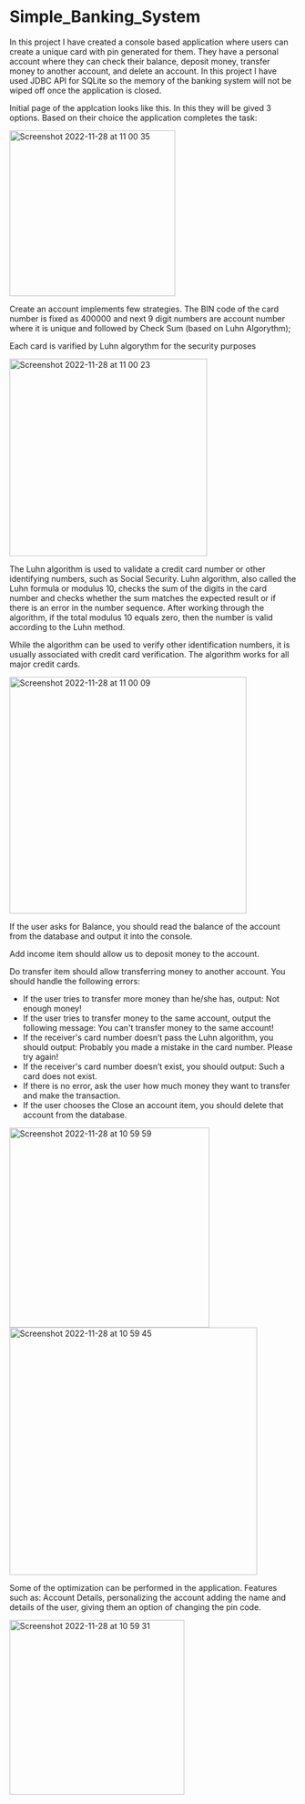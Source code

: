 # Simple_Banking_System

In this project I have created a console based application where users can create a unique card with pin generated for them. They have a personal account where they can check their balance, deposit money, transfer money to another account, and delete an account. In this project I have used JDBC API for SQLite so the memory of the banking system will not be wiped off once the application is closed. 

Initial page of the applcation looks like this. In this they will be gived 3 options. Based on their choice the application completes the task: 

<img width="291" alt="Screenshot 2022-11-28 at 11 00 35" src="https://user-images.githubusercontent.com/100639316/204314841-8d730879-42de-4605-bdc0-b89423756119.png">
 
 Create an account implements few strategies. The BIN code of the card number is fixed as 400000 and next 9 digit numbers are account number where it is unique and followed by Check Sum (based on Luhn Algorythm); 
 
 Each card is varified by Luhn algorythm for the security purposes
 
 <img width="347" alt="Screenshot 2022-11-28 at 11 00 23" src="https://user-images.githubusercontent.com/100639316/204315649-5bb46181-e0b3-455e-a6ec-bd87a96f5ba2.png">
 
The Luhn algorithm is used to validate a credit card number or other identifying numbers, such as Social Security. Luhn algorithm, also called the Luhn formula or modulus 10, checks the sum of the digits in the card number and checks whether the sum matches the expected result or if there is an error in the number sequence. After working through the algorithm, if the total modulus 10 equals zero, then the number is valid according to the Luhn method.

While the algorithm can be used to verify other identification numbers, it is usually associated with credit card verification. The algorithm works for all major credit cards.

<img width="416" alt="Screenshot 2022-11-28 at 11 00 09" src="https://user-images.githubusercontent.com/100639316/204315912-c316cf2a-be33-4da6-9e0a-cdb475fe79b3.png">

If the user asks for Balance, you should read the balance of the account from the database and output it into the console.

Add income item should allow us to deposit money to the account.

Do transfer item should allow transferring money to another account. You should handle the following errors:

- If the user tries to transfer more money than he/she has, output: Not enough money!
- If the user tries to transfer money to the same account, output the following message: You can't transfer money to the same account!
- If the receiver's card number doesn’t pass the Luhn algorithm, you should output: Probably you made a mistake in the card number. Please try again!
- If the receiver's card number doesn’t exist, you should output: Such a card does not exist.
- If there is no error, ask the user how much money they want to transfer and make the transaction.
- If the user chooses the Close an account item, you should delete that account from the database.
<img width="351" alt="Screenshot 2022-11-28 at 10 59 59" src="https://user-images.githubusercontent.com/100639316/204316354-6185e4dd-7528-4142-ad33-e08564e71460.png">

<img width="435" alt="Screenshot 2022-11-28 at 10 59 45" src="https://user-images.githubusercontent.com/100639316/204316373-1033c3ce-7e91-4384-bda6-0653dd98eef1.png">

Some of the optimization can be performed in the application. Features such as: Account Details, personalizing the account adding the name and details of the user, giving them an option of changing the pin code. 

<img width="307" alt="Screenshot 2022-11-28 at 10 59 31" src="https://user-images.githubusercontent.com/100639316/204316685-0933db08-0e0d-4469-bb4b-e12588b64ba6.png">
